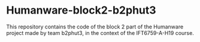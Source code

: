 # Humanware-block2-b2phut3
This repository contains the code of the block 2 part of the Humanware project made by team b2phut3, in the context of the IFT6759-A-H19 course.
